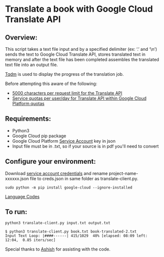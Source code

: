 # Translate a book with Google Cloud Translate API 
## Overview:

This script takes a text file input and by a specified delimiter (ex: ‘.’ and ‘\n’) sends the text to Google Cloud Translate API, stores translated text in memory and after the text file has been completed assembles the translated text file into an output file.

[Tqdm](https://pypi.python.org/pypi/tqdm) is used to display the progress of the translation job.

Before attempting this aware of the following:
- [5000 characters per request limit for the Translate API](https://cloud.google.com/translate/faq)
- [Service quotas per user/day for Translate API within Google Cloud Platform quotas](https://cloud.google.com/translate/quotas)

## Requirements:

- Python3
- Google Cloud pip package
- Google Cloud Platform [Service Account](https://cloud.google.com/iam/docs/creating-managing-service-account-keys) key in json
- Input file must be in .txt, so if your source is in pdf you'll need to convert

## Configure your environment:

Download [service account credentials](https://console.cloud.google.com/apis/credentials?project=_) and rename project-name-xxxxxx.json file to creds.json in same folder as translate-client.py.

`sudo python -m pip install google-cloud --ignore-installed`

[Language Codes](https://cloud.google.com/translate/docs/languages)

## To run:
`python3 translate-client.py input.txt output.txt`

```
$ python3 translate-client.py book.txt book-translated-2.txt
Input Text Loop: |####------| 415/1029  40% [elapsed: 08:09 left: 12:04,  0.85 iters/sec]
```


Special thanks to [Ashish](https://github.com/AshuIX) for assisting with the code.
